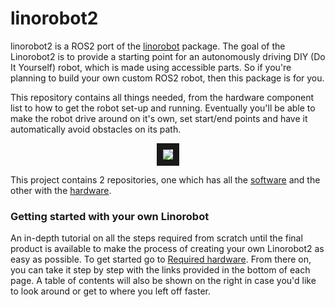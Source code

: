 # linorobot2
linorobot2 is a ROS2 port of the [linorobot](https://github.com/linorobot/linorobot) package. The goal of the Linorobot2 is to provide a starting point for an autonomously driving DIY (Do It Yourself) robot, which is made using accessible parts. So if you're planning to build your own custom ROS2 robot, then this package is for you. 

This repository contains all things needed, from the hardware component list to how to get the robot set-up and running. Eventually you'll be able to make the robot drive around on it's own, set start/end points and have it automatically avoid obstacles on its path.

<p align="center">
<img src="https://github.com/NTheuws/linorobot2_software/blob/humble/docs/linorobot2.gif" border="10"/>
</p>

This project contains 2 repositories, one which has all the [software](https://github.com/NTheuws/linorobot2_software) and the other with the [hardware](https://github.com/NTheuws/linorobot2_hardware).

### Getting started with your own Linorobot
An in-depth tutorial on all the steps required from scratch until the final product is available to make the process of creating your own Linorobot2 as easy as possible. To get started go to [Required hardware](Required-hardware). From there on, you can take it step by step with the links provided in the bottom of each page. A table of contents will also be shown on the right in case you'd like to look around or get to where you left off faster.
